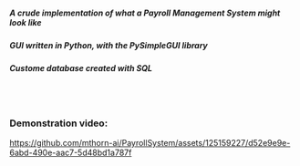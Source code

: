 ##### A crude implementation of what a Payroll Management System might look like
##### GUI written in Python, with the PySimpleGUI library
##### Custome database created with SQL   
## <br/>
### Demonstration video:

https://github.com/mthorn-ai/PayrollSystem/assets/125159227/d52e9e9e-6abd-490e-aac7-5d48bd1a787f





